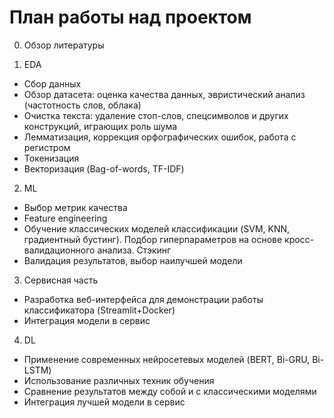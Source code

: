 # План работы над проектом

0. Обзор литературы

1. EDA
- Сбор данных
- Обзор датасета: оценка качества данных, эвристический анализ (частотность слов, облака)
- Очистка текста: удаление стоп-слов, спецсимволов и других конструкций, играющих роль шума
- Лемматизация, коррекция орфографических ошибок, работа с регистром
- Токенизация
- Векторизация (Bag-of-words, TF-IDF)

2. ML
- Выбор метрик качества
- Feature engineering
- Обучение классических моделей классификации (SVM, KNN, градиентный бустинг). Подбор гиперпараметров на основе кросс-валидационного анализа. Стэкинг
- Валидация результатов, выбор наилучшей модели

3. Сервисная часть
- Разработка веб-интерфейса для демонстрации работы классификатора (Streamlit+Docker)
- Интеграция модели в сервис

4. DL
- Применение современных нейросетевых моделей (BERT, Bi-GRU, Bi-LSTM)
- Использование различных техник обучения 
- Сравнение результатов между собой и с классическими моделями
- Интеграция лучшей модели в сервис
